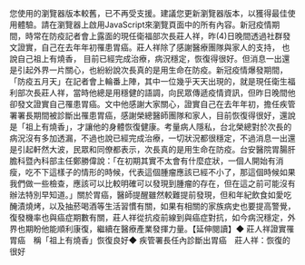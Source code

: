 您使用的瀏覽器版本較舊，已不再受支援。建議您更新瀏覽器版本，以獲得最佳使用體驗。請在瀏覽器上啟用JavaScript來瀏覽頁面中的所有內容。新冠疫情期間，時常在防疫記者會上露面的現任衛福部次長莊人祥，昨(4)日晚間透過社群發文證實，自己在去年年初罹患胃癌。莊人祥除了感謝醫療團隊與家人的支持， 也說自己祖上有燒香， 目前已經完成治療，病況穩定，恢復得很好。但消息一出還是引起外界一片關心，也紛紛說次長真的是用生命在防疫。新冠疫情爆發期間，「防疫五月天」在記者會上輪番上陣，其中一位幾乎天天出現的，就是現任衛生福利部次長莊人祥，當時他總是用穩健的語調，向民眾傳遞疫情資訊，但昨日晚間他卻發文證實自己罹患胃癌。文中他感謝大家關心，證實自己在去年年初，擔任疾管署署長期間被診斷出罹患胃癌，感謝榮總醫師團隊和家人，目前恢復得很好，還說是「祖上有燒香」，才讓他的身體恢復健康。考量病人隱私，台北榮總對於次長的病況沒有多加透漏，不過也說已經完成治療，一切狀況都很穩定，不過消息一出還是引起軒然大波，民眾和同僚都表示，次長真的是用生命在防疫。台安醫院胃腸肝膽科暨內科部主任鄭勝偉說：「在初期其實不太會有什麼症狀，一個人開始有消瘦，吃不下這樣子的情形的時候，代表這個腫瘤應該已經不小了，那這個時候如果我們做一些檢查，應該可以比較明確可以發現到腫瘤的存在，但在這之前可能沒有辦法特別早知道。」關於胃癌，醫師提醒雖然較難提前發現，但和年紀飲食如愛吃醃漬燒烤，以及抽菸喝酒等生活習慣有關，如果有相關的家族病史也要提高警覺，復發機率也與癌症期數有關，莊人祥從抗疫前線到與癌症對抗，如今病況穩定，外界也期盼他能順利康復，繼續在醫療產業發揮力量。【延伸閱讀】◆ 莊人祥證實罹胃癌　稱「祖上有燒香」恢復良好◆ 疾管署長任內診斷出胃癌　莊人祥：恢復的很好